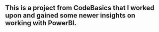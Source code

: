 ## This is a project from CodeBasics that I worked upon and gained some newer insights on working with PowerBI.
